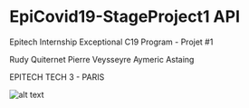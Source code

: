 # EpiCovid19-StageProject1 API

Epitech Internship Exceptional C19 Program - Projet #1

Rudy Quiternet
Pierre Veysseyre
Aymeric Astaing

EPITECH TECH 3 - PARIS

![alt text](https://imgur.com/a/rsxmORa "Logo Title Text 1")
